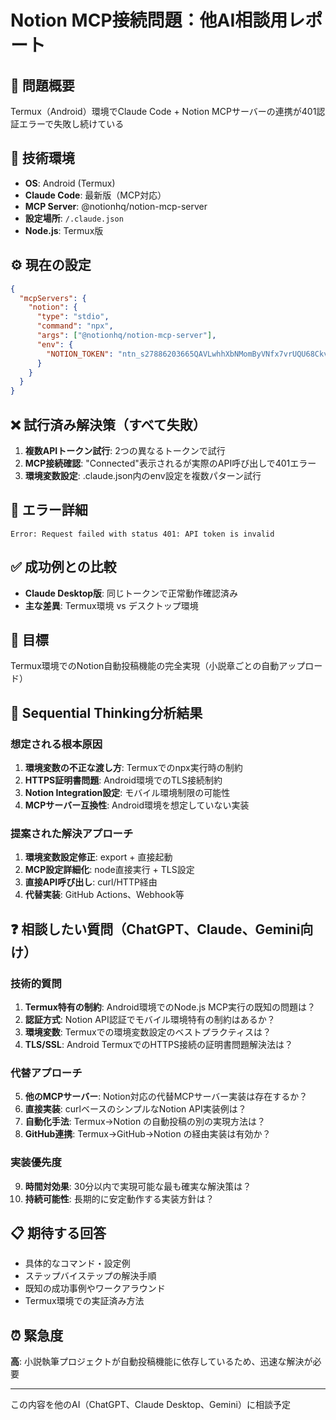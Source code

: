 # Notion MCP接続問題：他AI相談用レポート

## 🚨 問題概要
Termux（Android）環境でClaude Code + Notion MCPサーバーの連携が401認証エラーで失敗し続けている

## 🔧 技術環境
- **OS**: Android (Termux)
- **Claude Code**: 最新版（MCP対応）
- **MCP Server**: @notionhq/notion-mcp-server
- **設定場所**: `/.claude.json`
- **Node.js**: Termux版

## ⚙️ 現在の設定
```json
{
  "mcpServers": {
    "notion": {
      "type": "stdio",
      "command": "npx",
      "args": ["@notionhq/notion-mcp-server"],
      "env": {
        "NOTION_TOKEN": "ntn_s27886203665QAVLwhhXbNMomByVNfx7vrUQU68CkvG7AJ"
      }
    }
  }
}
```

## ❌ 試行済み解決策（すべて失敗）
1. **複数APIトークン試行**: 2つの異なるトークンで試行
2. **MCP接続確認**: "Connected"表示されるが実際のAPI呼び出しで401エラー
3. **環境変数設定**: .claude.json内のenv設定を複数パターン試行

## 🔴 エラー詳細
```
Error: Request failed with status 401: API token is invalid
```

## ✅ 成功例との比較
- **Claude Desktop版**: 同じトークンで正常動作確認済み
- **主な差異**: Termux環境 vs デスクトップ環境

## 🎯 目標
Termux環境でのNotion自動投稿機能の完全実現（小説章ごとの自動アップロード）

## 🤔 Sequential Thinking分析結果
### 想定される根本原因
1. **環境変数の不正な渡し方**: Termuxでのnpx実行時の制約
2. **HTTPS証明書問題**: Android環境でのTLS接続制約
3. **Notion Integration設定**: モバイル環境制限の可能性
4. **MCPサーバー互換性**: Android環境を想定していない実装

### 提案された解決アプローチ
1. **環境変数設定修正**: export + 直接起動
2. **MCP設定詳細化**: node直接実行 + TLS設定
3. **直接API呼び出し**: curl/HTTP経由
4. **代替実装**: GitHub Actions、Webhook等

## ❓ 相談したい質問（ChatGPT、Claude、Gemini向け）

### 技術的質問
1. **Termux特有の制約**: Android環境でのNode.js MCP実行の既知の問題は？
2. **認証方式**: Notion API認証でモバイル環境特有の制約はあるか？
3. **環境変数**: Termuxでの環境変数設定のベストプラクティスは？
4. **TLS/SSL**: Android TermuxでのHTTPS接続の証明書問題解決法は？

### 代替アプローチ
5. **他のMCPサーバー**: Notion対応の代替MCPサーバー実装は存在するか？
6. **直接実装**: curlベースのシンプルなNotion API実装例は？
7. **自動化手法**: Termux→Notion の自動投稿の別の実現方法は？
8. **GitHub連携**: Termux→GitHub→Notion の経由実装は有効か？

### 実装優先度
9. **時間対効果**: 30分以内で実現可能な最も確実な解決策は？
10. **持続可能性**: 長期的に安定動作する実装方針は？

## 📋 期待する回答
- 具体的なコマンド・設定例
- ステップバイステップの解決手順
- 既知の成功事例やワークアラウンド
- Termux環境での実証済み方法

## ⏰ 緊急度
**高**: 小説執筆プロジェクトが自動投稿機能に依存しているため、迅速な解決が必要

---

この内容を他のAI（ChatGPT、Claude Desktop、Gemini）に相談予定